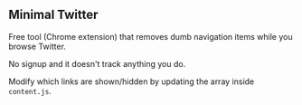 ## Minimal Twitter

Free tool (Chrome extension) that removes dumb navigation items while you browse Twitter.

No signup and it doesn't track anything you do.

Modify which links are shown/hidden by updating the array inside `content.js`.
